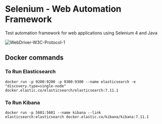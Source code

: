 # Selenium - Web Automation Framework
Test automation framework for web applications using Selenium 4 and Java

![WebDriver-W3C-Protocol-1](https://user-images.githubusercontent.com/48508827/155773516-432123c9-a3fe-40d0-8c95-1aaea1c7ec91.png)

## Docker commands

### To Run Elasticsearch
```
docker run -p 9200:9200 -p 9300:9300 --name elasticsearch -e "discovery.type=single-node"  docker.elastic.co/elasticsearch/elasticsearch:7.11.1
```

### To Run Kibana
```
docker run -p 5601:5601 --name kibana --link elasticsearch:elasticsearch docker.elastic.co/kibana/kibana:7.11.1
```